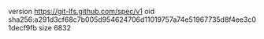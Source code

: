 version https://git-lfs.github.com/spec/v1
oid sha256:a291d3cf68c7b005d954624706d11019757a74e51967735d8f4ee3c01decf9fb
size 6832
